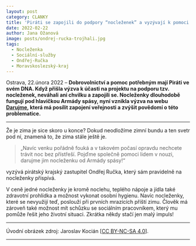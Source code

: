 ```yaml
---
layout: post
category: CLANKY
title: 'Piráti se zapojili do podpory “nocleženek” a vyzývají k pomoci lidem v nouzi'
date: 2022-02-22
author: Jana Ožanová
image: posts/ondrej-rucka-trojhali.jpg
tags:						
  - Nocleženka
  - Sociální-služby
  - Ondřej-Ručka
  - Moravskoslezský-kraj
---
```


Ostrava, 22.února 2022 – **Dobrovolnictví a pomoc potřebným mají Piráti ve svém DNA. Když přišla výzva k účasti na projektu na podporu tzv. nocleženek, neváhali ani chvilku a zapojili se. Nocleženky dlouhodobě fungují pod hlavičkou Armády spásy, nyní vznikla výzva na webu [ Darujme](darujme.cz, "darujme.cz"), která má posílit zapojení veřejnosti a zvýšit povědomí o této problematice.**

<hr />

Že je zima je sice skoro u konce? Dokud neodložíme zimní bundu a ten svetr pod ní, znamená to, že zima stále ještě je.

> „Navíc venku pořádně fouká a v takovém počasí opravdu nechcete trávit noc bez přístřeší. Pojďme společně pomoci lidem v nouzi, darujme jim nocleženku od Armády spásy!“

vyzývá pirátský krajský zastupitel Ondřej Ručka, který sám pravidelně na nocleženky přispívá.

V ceně jedné nocleženky je kromě noclehu, teplého nápoje a jídla také zdravotní prohlídka a možnost vykonat osobní hygienu. Navíc nocleženky, které se nevyužijí teď, poslouží při prvních mrazících příští zimu. Člověk má zároveň také možnost mít schůzku se sociálním pracovníkem, který mu pomůže řešit jeho životní situaci. Zkrátka někdy stačí jen malý impuls!

---
Úvodní obrázek zdroj: Jaroslav Kocián \[[CC BY-NC-SA 4.0](https://creativecommons.org/licenses/by-nc-sa/4.0/deed.cs)\].

- - -
